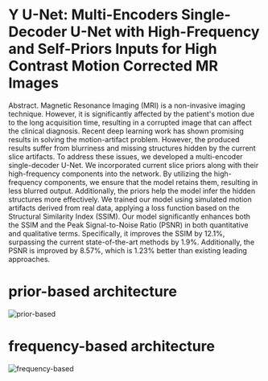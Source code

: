 # Y U-Net: Multi-Encoders Single-Decoder U-Net with High-Frequency and Self-Priors Inputs for High Contrast Motion Corrected MR Images
Abstract. Magnetic Resonance Imaging (MRI) is a non-invasive imaging technique. However, it is significantly affected by the patient's motion due to the long acquisition time, resulting in a corrupted image that can affect the clinical diagnosis. Recent deep learning work has shown promising results in solving the motion-artifact problem. However, the produced results suffer from blurriness and missing structures hidden by the current slice artifacts. To address these issues, we developed a multi-encoder single-decoder U-Net. We incorporated current slice priors along with their high-frequency components into the network. By utilizing the high-frequency components, we ensure that the model retains them, resulting in less blurred output. Additionally, the priors help the model infer the hidden structures more effectively. We trained our model using simulated motion artifacts derived from real data, applying a loss function based on the Structural Similarity Index (SSIM). Our model significantly enhances both the SSIM and the Peak Signal-to-Noise Ratio (PSNR) in both quantitative and qualitative terms. Specifically, it improves the SSIM by 12.1%, surpassing the current state-of-the-art methods by 1.9%. Additionally, the PSNR is improved by 8.57%, which is 1.23% better than existing leading approaches.

# prior-based architecture
![prior-based]([http://url/to/img.png](https://github.com/marina513/Multi-encoder-Single-Decoder-U-Net-for-MRI-motion-correction/blob/main/prior-based.png))

# frequency-based architecture
![frequency-based]([http://url/to/img.png](https://github.com/marina513/Multi-encoder-Single-Decoder-U-Net-for-MRI-motion-correction/blob/main/frequency-based.png))
